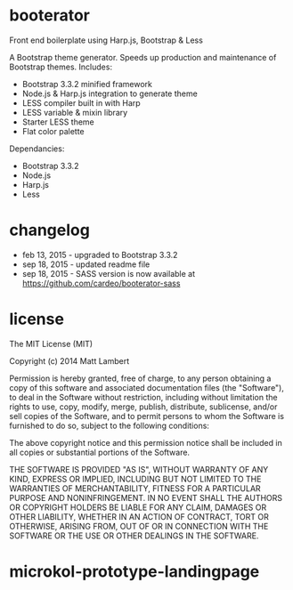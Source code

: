 # booterator
Front end boilerplate using Harp.js, Bootstrap &amp; Less

A Bootstrap theme generator. Speeds up production and maintenance of Bootstrap themes. Includes:

* Bootstrap 3.3.2 minified framework
* Node.js & Harp.js integration to generate theme
* LESS compiler built in with Harp
* LESS variable & mixin library
* Starter LESS theme
* Flat color palette

Dependancies:
* Bootstrap 3.3.2
* Node.js
* Harp.js
* Less

changelog
==========

* feb 13, 2015 - upgraded to Bootstrap 3.3.2
* sep 18, 2015 - updated readme file
* sep 18, 2015 - SASS version is now available at https://github.com/cardeo/booterator-sass


license
==========


The MIT License (MIT)

Copyright (c) 2014 Matt Lambert

Permission is hereby granted, free of charge, to any person obtaining a copy
of this software and associated documentation files (the "Software"), to deal
in the Software without restriction, including without limitation the rights
to use, copy, modify, merge, publish, distribute, sublicense, and/or sell
copies of the Software, and to permit persons to whom the Software is
furnished to do so, subject to the following conditions:

The above copyright notice and this permission notice shall be included in
all copies or substantial portions of the Software.

THE SOFTWARE IS PROVIDED "AS IS", WITHOUT WARRANTY OF ANY KIND, EXPRESS OR
IMPLIED, INCLUDING BUT NOT LIMITED TO THE WARRANTIES OF MERCHANTABILITY,
FITNESS FOR A PARTICULAR PURPOSE AND NONINFRINGEMENT. IN NO EVENT SHALL THE
AUTHORS OR COPYRIGHT HOLDERS BE LIABLE FOR ANY CLAIM, DAMAGES OR OTHER
LIABILITY, WHETHER IN AN ACTION OF CONTRACT, TORT OR OTHERWISE, ARISING FROM,
OUT OF OR IN CONNECTION WITH THE SOFTWARE OR THE USE OR OTHER DEALINGS IN
THE SOFTWARE.

# microkol-prototype-landingpage
